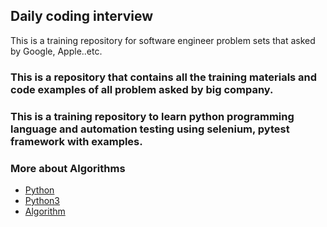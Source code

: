 ## Daily coding interview
This is a training repository for software engineer problem sets that asked by Google, Apple..etc.


### This is a repository that contains all the training materials and code examples of all  problem asked by big company.

### This is a training repository to learn python programming language and automation testing using selenium, pytest framework with examples.

### More about Algorithms
- [Python](https://github.com/kamyu104/Daily-Interview-Question)
- [Python3](https://github.com/kamyu104/LeetCode-Solutions/blob/master/Python3/)
- [Algorithm](https://github.com/kamyu104/LeetCode-Solutions/tree/master/Algorithms)
